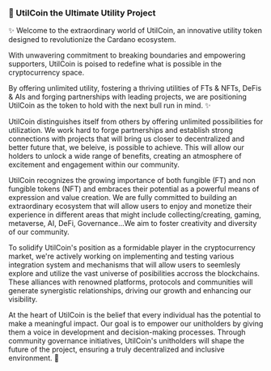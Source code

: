###  👋  UtilCoin the Ultimate Utility Project

<!--
**utilcoin/utilcoin** is a ✨ _special_ ✨ repository because its `README.md` (this file) appears on your GitHub profile.

Here are some ideas to get you started:

- 🔭 I’m currently working on ...
- 🌱 I’m currently learning ...
- 👯 I’m looking to collaborate on ...
- 🤔 I’m looking for help with ...
- 💬 Ask me about ...
- 📫 How to reach me: ...
- 😄 Pronouns: ...
- ⚡ Fun fact: ...
-->
✨
Welcome to the extraordinary world of UtilCoin,
an innovative utility token designed
to revolutionize the Cardano ecosystem.

With unwavering commitment to
breaking boundaries and empowering supporters,
UtilCoin is poised to redefine
what is possible in the cryptocurrency space.

By offering unlimited utility,
fostering a thriving utilities of
FTs & NFTs, DeFis & AIs
and forging partnerships with leading projects,
we are positioning UtilCoin as the token to hold
with the next bull run in mind.
✨

UtilCoin distinguishes itself from others by offering unlimited possibilities for utilization. We work hard to forge partnerships and establish strong connections with projects that will bring us closer to decentralized and better future that, we beleive, is possible to achieve.
This will allow our holders to unlock a wide range of benefits, creating an atmosphere of excitement and engagement within our community.

UtilCoin recognizes the growing importance of both fungible (FT) and non fungible tokens (NFT) and embraces their potential as a powerful means of expression and value creation.
We are fully committed to building an extraordinary ecosystem that will allow users to enjoy and monetize their experience in different areas that might include collecting/creating, gaming, metaverse, AI, DeFi, Governance...We aim to foster creativity and diversity of our community.


To solidify UtilCoin's position as a formidable player in the cryptocurrency market, we're actively working
on implementing and testing various integration system and mechanisms that will allow users to seemlesly explore and utilize the vast universe of posibilities accross the blockchains.
These alliances with renowned platforms, protocols and communities will generate synergistic relationships, driving our growth and enhancing our visibility.

At the heart of UtilCoin is the belief that every individual has the potential to make a meaningful impact. Our goal is to empower our unitholders by giving them a voice in development and decision-making processes. Through community governance initiatives, UtilCoin's unitholders will shape the future of the project, ensuring a truly decentralized and inclusive environment. 👯
